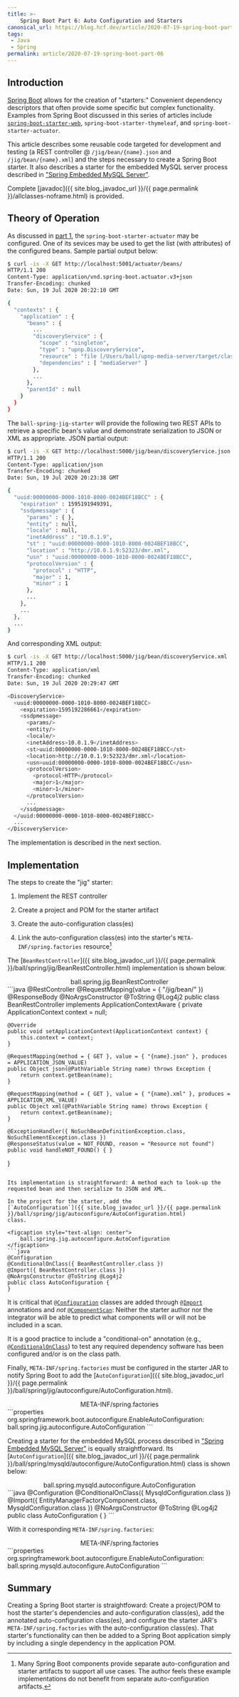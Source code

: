 ```yaml
---
title: >-
    Spring Boot Part 6: Auto Configuration and Starters
canonical_url: https://blog.hcf.dev/article/2020-07-19-spring-boot-part-06/
tags:
 - Java
 - Spring
permalink: article/2020-07-19-spring-boot-part-06
---
```


## Introduction

[Spring Boot](https://spring.io/projects/spring-boot) allows
for the creation of "starters:" Convenient dependency descriptors that often
provide some specific but complex functionality.  Examples from Spring Boot
discussed in this series of articles include
[`spring-boot-starter-web`](https://spring.io/guides/gs/spring-boot/),
`spring-boot-starter-thymeleaf`, and `spring-boot-starter-actuator`.

This article describes some reusable code targeted for development and
testing (a REST controller @ `/jig/bean/{name}.json` and
`/jig/bean/{name}.xml`) and the steps necessary to create a Spring Boot
starter.  It also describes a starter for the embedded MySQL server process
described in
["Spring Embedded MySQL Server"](/article/2019-10-19-spring-embedded-mysqld/).

Complete [javadoc]({{ site.blog_javadoc_url }}/{{ page.permalink }}/allclasses-noframe.html) is
provided.

## Theory of Operation

As discussed in
[part 1](/article/2019-11-16-spring-boot-part-01/), the
`spring-boot-starter-actuator` may be configured.  One of its sevices may be
used to get the list (with attributes) of the configured beans.  Sample
partial output below:

```bash
$ curl -is -X GET http://localhost:5001/actuator/beans/
HTTP/1.1 200
Content-Type: application/vnd.spring-boot.actuator.v3+json
Transfer-Encoding: chunked
Date: Sun, 19 Jul 2020 20:22:10 GMT

{
  "contexts" : {
    "application" : {
      "beans" : {
        ...
        "discoveryService" : {
          "scope" : "singleton",
          "type" : "upnp.DiscoveryService",
          "resource" : "file [/Users/ball/upnp-media-server/target/classes/upnp/DiscoveryService.class]",
          "dependencies" : [ "mediaServer" ]
        },
        ...
      },
      "parentId" : null
    }
  }
}
```

The `ball-spring-jig-starter` will provide the following two REST APIs to
retrieve a specific bean's value and demonstrate serialization to JSON or
XML as appropriate.  JSON partial output:

```bash
$ curl -is -X GET http://localhost:5000/jig/bean/discoveryService.json
HTTP/1.1 200
Content-Type: application/json
Transfer-Encoding: chunked
Date: Sun, 19 Jul 2020 20:23:38 GMT

{
  "uuid:00000000-0000-1010-8000-0024BEF18BCC" : {
    "expiration" : 1595191949391,
    "ssdpmessage" : {
      "params" : { },
      "entity" : null,
      "locale" : null,
      "inetAddress" : "10.0.1.9",
      "st" : "uuid:00000000-0000-1010-8000-0024BEF18BCC",
      "location" : "http://10.0.1.9:52323/dmr.xml",
      "usn" : "uuid:00000000-0000-1010-8000-0024BEF18BCC",
      "protocolVersion" : {
        "protocol" : "HTTP",
        "major" : 1,
        "minor" : 1
      },
      ...
    },
    ...
  },
  ...
}
```

And corresponding XML output:

```bash
$ curl -is -X GET http://localhost:5000/jig/bean/discoveryService.xml
HTTP/1.1 200
Content-Type: application/xml
Transfer-Encoding: chunked
Date: Sun, 19 Jul 2020 20:29:47 GMT

<DiscoveryService>
  <uuid:00000000-0000-1010-8000-0024BEF18BCC>
    <expiration>1595192286661</expiration>
    <ssdpmessage>
      <params/>
      <entity/>
      <locale/>
      <inetAddress>10.0.1.9</inetAddress>
      <st>uuid:00000000-0000-1010-8000-0024BEF18BCC</st>
      <location>http://10.0.1.9:52323/dmr.xml</location>
      <usn>uuid:00000000-0000-1010-8000-0024BEF18BCC</usn>
      <protocolVersion>
        <protocol>HTTP</protocol>
        <major>1</major>
        <minor>1</minor>
      </protocolVersion>
      ...
    </ssdpmessage>
  </uuid:00000000-0000-1010-8000-0024BEF18BCC>
  ...
</DiscoveryService>
```

The implementation is described in the next section.

## Implementation

The steps to create the "jig" starter:

1. Implement the REST controller

2. Create a project and POM for the starter artifact

3. Create the auto-configuration class(es)

4. Link the auto-configuration class(es) into the starter's
`META-INF/spring.factories` resource[^1]

[^1]: Many Spring Boot components provide separate auto-configuration and
starter artifacts to support all use cases.  The author feels these example
implementations do not benefit from separate auto-configuration artifacts.

The
[`BeanRestController`]({{ site.blog_javadoc_url }}/{{ page.permalink }}/ball/spring/jig/BeanRestController.html)
implementation is shown below.

<figcaption style="text-align: center">
    ball.spring.jig.BeanRestController
</figcaption>
```java
@RestController
@RequestMapping(value = { "/jig/bean/" })
@ResponseBody
@NoArgsConstructor @ToString @Log4j2
public class BeanRestController implements ApplicationContextAware {
    private ApplicationContext context = null;

    @Override
    public void setApplicationContext(ApplicationContext context) {
        this.context = context;
    }

    @RequestMapping(method = { GET }, value = { "{name}.json" }, produces = APPLICATION_JSON_VALUE)
    public Object json(@PathVariable String name) throws Exception {
        return context.getBean(name);
    }

    @RequestMapping(method = { GET }, value = { "{name}.xml" }, produces = APPLICATION_XML_VALUE)
    public Object xml(@PathVariable String name) throws Exception {
        return context.getBean(name);
    }

    @ExceptionHandler({ NoSuchBeanDefinitionException.class, NoSuchElementException.class })
    @ResponseStatus(value = NOT_FOUND, reason = "Resource not found")
    public void handleNOT_FOUND() { }
}
```

Its implementation is straightforward: A method each to look-up the
requested bean and then serialize to JSON and XML.

In the project for the starter, add the
[`AutoConfiguration`]({{ site.blog_javadoc_url }}/{{ page.permalink }}/ball/spring/jig/autoconfigure/AutoConfiguration.html)
class.

<figcaption style="text-align: center">
    ball.spring.jig.autoconfigure.AutoConfiguration
</figcaption>
```java
@Configuration
@ConditionalOnClass({ BeanRestController.class })
@Import({ BeanRestController.class })
@NoArgsConstructor @ToString @Log4j2
public class AutoConfiguration {
}
```

It is critical that
[`@Configuration`](https://docs.spring.io/spring/docs/5.3.6/javadoc-api/org/springframework/context/annotation/Configuration.html)
classes are added through
[`@Import`](https://docs.spring.io/spring/docs/5.3.6/javadoc-api/org/springframework/context/annotation/Import.html?is-external=true)
annotations and *not*
[`@ComponentScan`](https://docs.spring.io/spring/docs/5.3.6/javadoc-api/org/springframework/context/annotation/ComponentScan.html):
Neither the starter author nor the integrator will be able to predict what
components will or will not be included in a scan.

It is a good practice to include a "conditional-on" annotation (e.g.,
[`@ConditionalOnClass`](https://docs.spring.io/spring-boot/docs/2.4.5/api/org/springframework/boot/autoconfigure/condition/ConditionalOnClass.html))
to test any required dependency software has been configured and/or is on
the class path.

Finally, `META-INF/spring.factories` must be configured in the starter JAR
to notify Spring Boot to add the
[`AutoConfiguration`]({{ site.blog_javadoc_url }}/{{ page.permalink }}/ball/spring/jig/autoconfigure/AutoConfiguration.html).

<figcaption style="text-align: center">META-INF/spring.factories</figcaption>
```properties
org.springframework.boot.autoconfigure.EnableAutoConfiguration: ball.spring.jig.autoconfigure.AutoConfiguration
```

Creating a starter for the embedded MySQL process described in
["Spring Embedded MySQL Server"](/article/2019-10-19-spring-embedded-mysqld/)
is equally straightforward.  Its
[`AutoConfiguration`]({{ site.blog_javadoc_url }}/{{ page.permalink }}/ball/spring/mysqld/autoconfigure/AutoConfiguration.html)
class is shown below:

<figcaption style="text-align: center">
    ball.spring.mysqld.autoconfigure.AutoConfiguration
</figcaption>
```java
@Configuration
@ConditionalOnClass({ MysqldConfiguration.class })
@Import({ EntityManagerFactoryComponent.class, MysqldConfiguration.class })
@NoArgsConstructor @ToString @Log4j2
public class AutoConfiguration {
}
```

With it corresponding `META-INF/spring.factories`:

<figcaption style="text-align: center">META-INF/spring.factories</figcaption>
```properties
org.springframework.boot.autoconfigure.EnableAutoConfiguration: ball.spring.mysqld.autoconfigure.AutoConfiguration
```

## Summary

Creating a Spring Boot starter is straightfoward: Create a project/POM to
host the starter's dependencies and auto-configuration class(es), add the
annotated auto-configuration class(es), and configure the starter JAR's
`META-INF/spring.factories` with the auto-configuration class(es).  That
starter's functionality can then be added to a Spring Boot application
simply by including a single dependency in the application POM.
